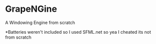 # GrapeNGine
A Windowing Engine from scratch

*Batteries weren't included so I used SFML.net so yea I cheated its not from scratch

